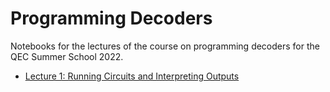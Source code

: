 # Programming Decoders

Notebooks for the lectures of the course on programming decoders for the QEC Summer School 2022.

* [Lecture 1: Running Circuits and Interpreting Outputs](lecture-1.ipynb)

